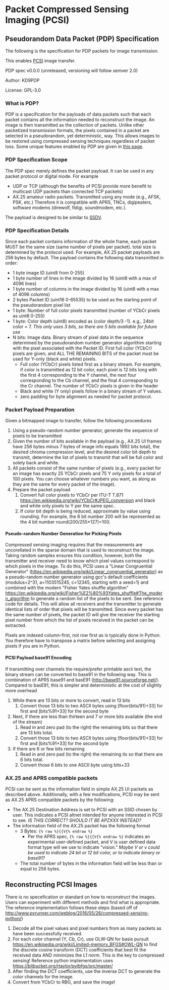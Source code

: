 # Packet Compressed Sensing Imaging (PCSI)

## Pseudorandom Data Packet (PDP) Specification

The following is the specification for PDP packets for image transmission.

This enables [PCSI](./index.html) image transfer.

PDP spec v0.0.0 (unreleased, versioning will follow semver 2.0)

Author: KD9PDP

License: GPL-3.0

### What is PDP?
PDP is a specification for the payloads of data packets such that each packet contains all the information needed to reconstruct the image. An image is then transmitted as the collection of packets. Unlike other packetized transmission formats, the pixels contained in a packet are selected in a pseudorandom, yet deterministic, way. This allows images to be restored using compressed sensing techniques regardless of packet loss. Some unique features enabled by PDP are given in [this page](./details.html).

### PDP Specification Scope
The PDP spec merely defines the packet payload. It can be used in any packet protocol or digital mode. For example
* UDP or TCP (although the benefits of PCSI provide more benefit to multicast UDP packets than connected TCP packets)
* AX.25 amateur radio packets. Transmitted using any mode (e.g., AFSK, PSK, etc.) Therefore it is compatible with APRS, TNCs, digipeaters, software modems (direwolf, fldigi, soundmodem, etc.).

The payload is designed to be similar to [SSDV](https://ukhas.org.uk/guides:ssdv).

### PDP Specification Details
Since each packet contains information of the whole frame, each packet MUST be the same size (same number of pixels per packet). total size is determined by the protocol used. For example, AX.25 packet payloads are 256 bytes by default. The payload contains the following data transmitted in order:

* 1 byte image ID (uint8 from 0-255)
* 1 byte number of lines in the image divided by 16 (uint8 with a max of 4096 lines)
* 1 byte number of columns in the image divided by 16 (uint8 with a max of 4096 columns)
* 2 bytes Packet ID (uint16 0-65535) to be used as the starting point of the pseudorandom pixel list
* 1 byte: Number of full color pixels transmitted (number of YCbCr pixels as uint8 0-255)
* 1 byte: Color depth (uint8) encoded as (color depth/3 -1). e.g., 24bit color = 7. *This only uses 3 bits, so there are 5 bits available for future use*
* N bits: Image data. Binary stream of pixel data in the sequence determined by the pseudorandom number generator algorithim starting with the pixel associated with the Packet ID. First full color (YCbCr) pixels are given, and ALL THE REMAINING BITS of the packet must be used for Y-only (black and white) pixels.
  * Full color (YCbCr) pixels listed first as a binary stream. For example, if color is transmitted as 12 bit color, each pixel is 12 bits long with the first 4 corresponding to the Y channel, the next four corresponding to the Cb channel, and the final 4 corresponding to the Cr channel. The number of YCbCr pixels is given in the header
  * Black and white (Y only) pixels follow in a binary stream of Y values.
  * zero padding for byte alignment as needed for packet protocol.

### Packet Payload Preparation
Given a bitmapped image to transfer, follow the following proceedures
1. Using a pseudo-random number generator, generate the sequence of pixels to be transmitted
1. Given the number of bits available in the payload (e.g., AX.25 UI frames have 256 bytes minus 7 bytes of image info equals 1992 bits total), the desired chroma compression level, and the desired color bit depth to transmit, determine the list of pixels to transmit that will be full color and solely back and white.
  1. All packets consist of the same number of pixels (e.g., every packet for an image has exactly 25 YCbCr pixels and 75 Y only pixels for a total of 100 pixels. You can choose whatever numbers you want, as along as they are the same for every packet of the image).
1. Prepare the packet payload
   1. Convert full color pixels to YCbCr per ITU-T T.871 https://en.wikipedia.org/wiki/YCbCr#JPEG_conversion and black and white only pixels to Y per the same spec.
   1. If color bit depth is being reduced, approximate by value using rounding. For example, the 8 bit number 200 will be represented as the 4 bit number round(200/255*127)=100.


#### Pseudo-random Number Generation for Picking Pixels
Compressed sensing imaging requires that the measurements are uncorellated in the sparse domain that is used to reconstruct the image. Taking random samples ensures this condition, however, both the transmitter and receiver need to know which pixel values correspond to which pixels in the image. To do this, PCSI uses a "Linear Congruential Generator" (https://en.wikipedia.org/wiki/Linear_congruential_generator) as a pseudo-random number generator using gcc's default coefficients (modulus=2^31, a=1103515245, c=12345, starting with a seed=1) and combined with the modern "Fisher Yates shuffle algorithm"  https://en.wikipedia.org/wiki/Fisher%E2%80%93Yates_shuffle#The_modern_algorithm to generate a random list of the pixels to be sent. See reference code for details. This will allow all receivers and the transmitter to generate identical lists of order that pixels will be transmitted. Since every packet has the same number of pixels, the packet ID will give the receiver the starting pixel number from which the list of pixels received in the packet can be extracted.

Pixels are indexed column-first, not row first as is typically done in Python. You therefore have to transpose a matrix before selecting and assigning pixels if you are in Python.

#### PCSI Payload base91 Encoding
If transmitting over channels the require/prefer printable ascii text, the binary stream can be converted to base91 in the following way. This is combination of APRS base91 and basE91 (http://base91.sourceforge.net/). Compared to basE91, this is simpler and deterministic at the cost of slightly more overhead
1. While there are 13 bits or more to convert, read in 13 bits
   1. Convert those 13 bits to two ASCII bytes using \[floor(bits/91)+33\] for first and \[bits%91+33\] for the second byte
1. Next, if there are less than thirteen and 7 or more bits available (the end of the stream)
   1. Read in and zero pad (to the right) the remaining bits so that there are 13 bits total.
   1. Convert those 13 bits to two ASCII bytes using \[floor(bits/91)+33\] for first and \[bits%91+33\] for the second byte
1. If there are 6 or few bits remaining
   1. Read in and zero pad (to the right) the remaining its so that there are 6 bits total.
   1. Convert those 6 bits to one ASCII byte using bits+33

### AX.25 and APRS compatible packets
PCSI can be sent as the information field in simple AX.25 UI packets as described above. Additionally, with a few modifications, PCSI may be sent as AX.25 APRS compatible packets by the following:
* The AX.25 Destination Address is set to PCSI with an SSID chosen by user. This indicates a PCSI altnet intended for anyone interested in PCSI to see. *IS THIS CORRECT? SHOULD IT BE APZXXX INSTEAD?*
* The information field of the AX.25 packet has the following format
  * 3 Bytes: `{% raw %}{{V{% endraw %}`
    * Per the APRS spec, `{% raw %}{{V{% endraw %}` indicates an experimental user-defined packet, and V is user defined data format type will we use to indicate "vision." *Maybe V or v could be used to indicate 24 bit or 12 bit color, or to indicate binary or base91?*
  * The total number of bytes in the information field will be less than or equal to 256 bytes.

## Reconstructing PCSI Images
There is no specefication or standard on how to reconstruct the images. Users can experiment with different methods and find what is appropriate. The reference implementation follows these steps (based off of http://www.pyrunner.com/weblog/2016/05/26/compressed-sensing-python/)
1. Decode all the pixel values and pixel numbers from as many packets as have been successfully received.
1. For each color channel (Y, Cb, Cr), use OLW-QN for basis pursuit https://en.wikipedia.org/wiki/Limited-memory_BFGS#OWL-QN to find the discrete cosine transform (DCT) coefficients that best fit the received data AND minimizes the L1 norm. This is the key to compressed sensing! Reference python implementation uses https://bitbucket.org/rtaylor/pylbfgs/src/master/
1. After finding the DCT coefficients, use the inverse DCT to generate the color channels for the image.
1. Convert from YCbCr to RBG, and save the image!
